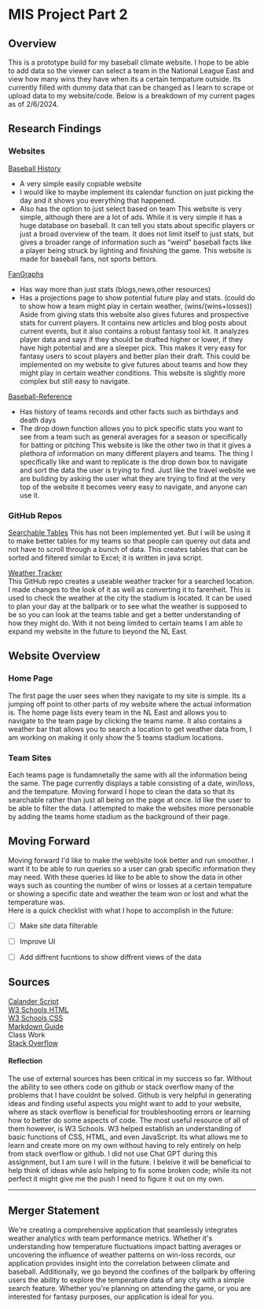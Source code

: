 # MIS Project Part 2 #
## Overview ##
This is a prototype build for my baseball climate website.  I hope to be able to add data so the viewer can select a team in the National League East and view how many wins they have when its a certain tempature outside.  Its currently filled with dummy data that can be changed
as I learn to scrape or upload data to my website/code. Below is a breakdown of my current pages as of 2/6/2024.
## Research Findings ##
### Websites ###
[Baseball History](https://www.baseball-almanac.com/history/today.php?d=01-01)
- A very simple easily copiable website
- I would like to maybe implement its calendar function on just picking the day and it shows you everything that happened. 
- Also has the option to just select based on team
This website is very simple, although there are a lot of ads.  While it is very simple it has a huge database on baseball.  It can tell you stats about specific players or just a broad overview of the team.  It does not limit itself to just stats, but gives a broader range of information such as “weird” baseball facts like a player being struck by lighting and finishing the game.  This website is made for baseball fans, not sports bettors.

[FanGraphs](https://www.fangraphs.com/)
- Has way more than just stats (blogs,news,other resources)
- Has a projections page to show potential future play and stats.  (could do to show how a team might play in certain weather, (wins/(wins+losses))
Aside from giving stats this website also gives futures and prospective stats for current players.  It contains new articles and blog posts about current events, but it also contains a robust fantasy tool kit.  It analyzes player data and says if they should be drafted higher or lower, if they have high potential and are a sleeper pick.  This makes it very easy for fantasy users to scout players and better plan their draft.  This could be implemented on my website to give futures about teams and how they might play in certain weather conditions.  This website is slightly more complex but still easy to navigate.

[Baseball-Reference](https://www.baseball-reference.com/)
- Has history of teams records and other facts such as birthdays and death days
- The drop down function allows you to pick specific stats you want to see from a team such as general averages for a season or specifically for batting or pitching
This website is like the other two in that it gives a plethora of information on many different players and teams.  The thing I specifically like and want to replicate is the drop down box to navigate and sort the data the user is trying to find.  Just like the travel website we are building by asking the user what they are trying to find at the very top of the website it becomes veery easy to navigate, and anyone can use it. 

### GitHub Repos ###
[Searchable Tables](https://github.com/key-lime-box/dynamic-table?tab=readme-ov-file)
This has not been implemented yet.  But I will be using it to make better tables for my teams so that people can querey out data and not have to scroll through a bunch of data.  This creates tables that can be sorted and filtered similar to Excel; it is written in java script.

[Weather Tracker](https://github.com/sachinprajapati8604/Weather_webApp/blob/main/index.html) <br>
This GitHub repo creates a useable weather tracker for a searched location.  I made changes to the look of it as well as converting it to farenheit.  This is used to check the weather at the city the stadium is located.  It can be used to plan your day at the ballpark or to see what the weather is supposed to be so you can look at the teams table and get a better understanding of how they might do.  With it not being limited to certain teams I am able to expand my website in the future to beyond the NL East.  


## Website Overview ##
### Home Page ###
  The first page the user sees when they navigate to my site is simple.  Its a jumping off point to other parts of my website where the actual information is.  The home page lists every team in the NL East and allows you to navigate to the team page by clicking the teams name.  It also contains a weather bar that allows you to search a location to get weather data from, I am working on making it only show the 5 teams stadium locations.
### Team Sites ###
  Each teams page is fundamnetally the same with all the information being the same.  The page currently displays a table consisting of a date, win/loss, and the tempature.  Moving forward I hope to clean the data so that its searchable rather than just all being on the page at once.
  Id like the user to be able to  filter the data.  I attempted to make the websites more personable by adding the teams home stadium as the background of their page.
## Moving Forward ##
Moving forward I'd like to make the web)site look better and run smoother.  I want it to be able to run queries so a user can grab specific information they may need.  With these queries Id like to be able to show the data in other ways such as counting the number of wins or losses at a certain tempature or showing
a specific date and weather the team won or lost and what the temperature was.  
Here is a quick checklist with what I hope to accomplish in the future:
- [ ] Make site data filterable
- [ ] Improve UI
- [ ] Add diffrent fucntions to show diffrent views of the data




## Sources ## 
[Calander Script](https://github.com/capjamesg/web-calendar/blob/main/webcalendar.js) <br>
[W3 Schools HTML](https://www.w3schools.com/html/default.asp) <br>
[W3 Schools CSS](https://www.w3schools.com/css/default.asp) <br>
[Markdown Guide](https://www.markdownguide.org/cheat-sheet/) <br>
Class Work <br>
[Stack Overflow](https://stackoverflow.com/) <br>

#### Reflection ####
The use of external sources has been critical in my success so far.  Without the ability to see others code on github or stack overflow many of the problems that I have couldnt be solved.  Github is very helpful in generating ideas and finding useful aspects you might want to add to your website, where as stack overflow is beneficial for troubleshooting errors or learning how to better do some aspects of code.  The most useful resource of all of them however, is W3 Schools. W3 helped establish an understanding of basic functions of CSS, HTML, and even JavaScript.  Its what allows me to learn and create more on my own without having to rely entirely on help from stack overflow or github.  I did not use Chat GPT during this assignment, but I am sure I will in the future. I beleive it will be beneficial to help think of ideas while aslo helping to fix some broken code; while its not perfect it might give me the push I need to figure it out on my own.  

***
## Merger Statement ## 
We're creating a comprehensive application that seamlessly integrates weather analytics with team performance metrics. Whether it's understanding how temperature fluctuations impact batting averages or uncovering the influence of weather patterns on win-loss records, our application provides insight into the correlation between climate and baseball. Additionally, we go beyond the confines of the ballpark by offering users the ability to explore the temperature data of any city with a simple search feature. Whether you're planning on attending the game, or you are interested for fantasy purposes, our application is ideal for you.

